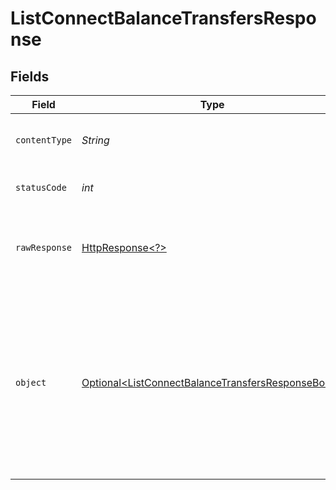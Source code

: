 # ListConnectBalanceTransfersResponse


## Fields

| Field                                                                                                                                                                                   | Type                                                                                                                                                                                    | Required                                                                                                                                                                                | Description                                                                                                                                                                             |
| --------------------------------------------------------------------------------------------------------------------------------------------------------------------------------------- | --------------------------------------------------------------------------------------------------------------------------------------------------------------------------------------- | --------------------------------------------------------------------------------------------------------------------------------------------------------------------------------------- | --------------------------------------------------------------------------------------------------------------------------------------------------------------------------------------- |
| `contentType`                                                                                                                                                                           | *String*                                                                                                                                                                                | :heavy_check_mark:                                                                                                                                                                      | HTTP response content type for this operation                                                                                                                                           |
| `statusCode`                                                                                                                                                                            | *int*                                                                                                                                                                                   | :heavy_check_mark:                                                                                                                                                                      | HTTP response status code for this operation                                                                                                                                            |
| `rawResponse`                                                                                                                                                                           | [HttpResponse\<?>](https://docs.oracle.com/en/java/javase/11/docs/api/java.net.http/java/net/http/HttpResponse.html)                                                                    | :heavy_check_mark:                                                                                                                                                                      | Raw HTTP response; suitable for custom response parsing                                                                                                                                 |
| `object`                                                                                                                                                                                | [Optional\<ListConnectBalanceTransfersResponseBody>](../../models/operations/ListConnectBalanceTransfersResponseBody.md)                                                                | :heavy_minus_sign:                                                                                                                                                                      | A list of Connect balance transfers. For a complete reference of the Connect balance transfer<br/>object, refer to the [Get balance transfer endpoint](get-balance-transfer) documentation. |
